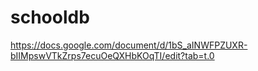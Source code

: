 # schooldb

https://docs.google.com/document/d/1bS_aINWFPZUXR-bIIMpswVTkZrps7ecuOeQXHbKOqTI/edit?tab=t.0
